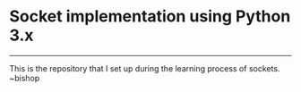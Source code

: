 # Socket implementation using Python 3.x
<hr>
This is the repository that I set up during the learning process of sockets.
~bishop

